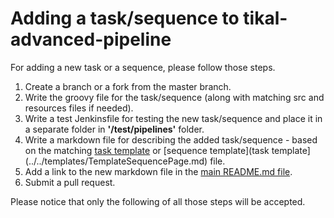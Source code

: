 # Adding a task/sequence to tikal-advanced-pipeline

For adding a new task or a sequence, please follow those steps.

1. Create a branch or a fork from the master branch.
2. Write the groovy file for the task/sequence (along with matching src and resources files if needed).
3. Write a test Jenkinsfile for testing the new task/sequence and place it in a separate folder in **'/test/pipelines'** folder.
4. Write a markdown file for describing the added task/sequence - based on the matching [task template](../../templates/TemplateTaskPage.md) or  [sequence template](task template](../../templates/TemplateSequencePage.md) file.
5. Add a link to the new markdown file in the [main README.md file](../../README.md).
6. Submit a pull request.

Please notice that only the following of all those steps will be accepted.


